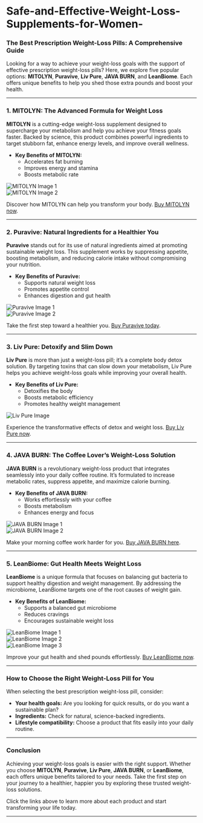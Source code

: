 # Safe-and-Effective-Weight-Loss-Supplements-for-Women-


### The Best Prescription Weight-Loss Pills: A Comprehensive Guide

Looking for a way to achieve your weight-loss goals with the support of effective prescription weight-loss pills? Here, we explore five popular options: **MITOLYN**, **Puravive**, **Liv Pure**, **JAVA BURN**, and **LeanBiome**. Each offers unique benefits to help you shed those extra pounds and boost your health.

---

### 1. MITOLYN: The Advanced Formula for Weight Loss

**MITOLYN** is a cutting-edge weight-loss supplement designed to supercharge your metabolism and help you achieve your fitness goals faster. Backed by science, this product combines powerful ingredients to target stubborn fat, enhance energy levels, and improve overall wellness.

- **Key Benefits of MITOLYN:**
  - Accelerates fat burning
  - Improves energy and stamina
  - Boosts metabolic rate

![MITOLYN Image 1](https://github.com/user-attachments/assets/08279b20-8327-4505-997c-fcc2548e856d)  
![MITOLYN Image 2](https://github.com/user-attachments/assets/4713c8be-2472-4b12-bd23-88fdebd4c3ab)  

Discover how MITOLYN can help you transform your body. [Buy MITOLYN now](https://tinyurl.com/3wdd3ua3).

---

### 2. Puravive: Natural Ingredients for a Healthier You

**Puravive** stands out for its use of natural ingredients aimed at promoting sustainable weight loss. This supplement works by suppressing appetite, boosting metabolism, and reducing calorie intake without compromising your nutrition.

- **Key Benefits of Puravive:**
  - Supports natural weight loss
  - Promotes appetite control
  - Enhances digestion and gut health

![Puravive Image 1](https://github.com/user-attachments/assets/9e779f6e-3908-44ff-b733-e06f65b30477)  
![Puravive Image 2](https://github.com/user-attachments/assets/a5db1d0c-dfcf-4274-b189-06d5f644ddbc)  

Take the first step toward a healthier you. [Buy Puravive today](https://tinyurl.com/bdev4nn2).

---

### 3. Liv Pure: Detoxify and Slim Down

**Liv Pure** is more than just a weight-loss pill; it’s a complete body detox solution. By targeting toxins that can slow down your metabolism, Liv Pure helps you achieve weight-loss goals while improving your overall health.

- **Key Benefits of Liv Pure:**
  - Detoxifies the body
  - Boosts metabolic efficiency
  - Promotes healthy weight management

![Liv Pure Image](https://github.com/user-attachments/assets/595f0830-e3b4-44b5-8f75-f108ce2ee184)  

Experience the transformative effects of detox and weight loss. [Buy Liv Pure now](https://tinyurl.com/2zkmewam).

---

### 4. JAVA BURN: The Coffee Lover’s Weight-Loss Solution

**JAVA BURN** is a revolutionary weight-loss product that integrates seamlessly into your daily coffee routine. It’s formulated to increase metabolic rates, suppress appetite, and maximize calorie burning.

- **Key Benefits of JAVA BURN:**
  - Works effortlessly with your coffee
  - Boosts metabolism
  - Enhances energy and focus

![JAVA BURN Image 1](https://github.com/user-attachments/assets/adb5dbdb-2b97-4328-9922-d23cff55a9bd)  
![JAVA BURN Image 2](https://github.com/user-attachments/assets/709d7f79-b89d-4ede-948f-82c178536876)  

Make your morning coffee work harder for you. [Buy JAVA BURN here](https://tinyurl.com/5ehafp59).

---

### 5. LeanBiome: Gut Health Meets Weight Loss

**LeanBiome** is a unique formula that focuses on balancing gut bacteria to support healthy digestion and weight management. By addressing the microbiome, LeanBiome targets one of the root causes of weight gain.

- **Key Benefits of LeanBiome:**
  - Supports a balanced gut microbiome
  - Reduces cravings
  - Encourages sustainable weight loss

![LeanBiome Image 1](https://github.com/user-attachments/assets/343c2a95-3dad-4ebb-b739-b2c747ad4cc6)  
![LeanBiome Image 2](https://github.com/user-attachments/assets/52d63530-9ac1-418e-82ce-1523486702ec)  
![LeanBiome Image 3](https://github.com/user-attachments/assets/69257f50-dd3d-414d-8401-db9377db4949)  

Improve your gut health and shed pounds effortlessly. [Buy LeanBiome now](https://tinyurl.com/h747d7ek).

---

### How to Choose the Right Weight-Loss Pill for You

When selecting the best prescription weight-loss pill, consider:
- **Your health goals:** Are you looking for quick results, or do you want a sustainable plan?
- **Ingredients:** Check for natural, science-backed ingredients.
- **Lifestyle compatibility:** Choose a product that fits easily into your daily routine.

---

### Conclusion

Achieving your weight-loss goals is easier with the right support. Whether you choose **MITOLYN**, **Puravive**, **Liv Pure**, **JAVA BURN**, or **LeanBiome**, each offers unique benefits tailored to your needs. Take the first step on your journey to a healthier, happier you by exploring these trusted weight-loss solutions.

Click the links above to learn more about each product and start transforming your life today.

---
